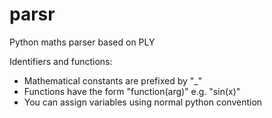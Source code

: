 parsr
======

Python maths parser based on PLY

Identifiers and functions:
- Mathematical constants are prefixed by "_"
- Functions have the form "function(arg)" e.g. "sin(x)"
- You can assign variables using normal python convention